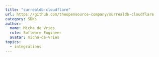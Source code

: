 ```yaml
---
title: "surrealdb-cloudflare"
url: https://github.com/theopensource-company/surrealdb-cloudflare
category: SDKs
author:
  name: Micha de Vries
  role: Software Engineer
  avatar: micha-de-vries
topics:
  - integrations
---
```


